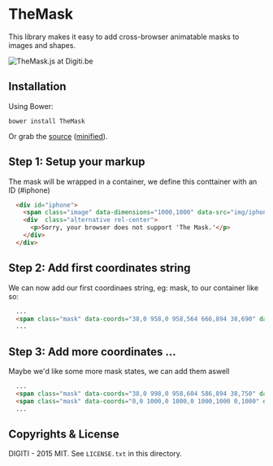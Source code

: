 # TheMask

This library makes it easy to add cross-browser animatable masks to images and shapes.

![TheMask.js at Digiti.be](http://client.digiti.be/digiti-website/github/themask-cover.png "TheMask.js at Digiti.be")

## Installation

Using Bower:

    bower install TheMask

Or grab the [source](https://github.com/wautersj/TheMask/dist/TheMask.js) ([minified](https://github.com/wautersj/TheMask/dist/TheMask.min.js)).

## Step 1: Setup your markup
The mask will be wrapped in a container, we define this conttainer with an ID (#iphone)

```html
  <div id="iphone">
    <span class="image" data-dimensions="1000,1000" data-src="img/iphone.png"></span>
    <div  class="alternative rel-center">
      <p>Sorry, your browser does not support 'The Mask.'</p>
    </div>
  </div>
```

## Step 2: Add first coordinates string
We can now add our first coordinaes string, eg: mask, to our container like so:
```html
  ...
  <span class="mask" data-coords="38,0 958,0 958,564 666,894 38,690" data-mask-id="myFirstMask"></span>
  ...
```

## Step 3: Add more coordinates ...
Maybe we'd like some more mask states, we can add them aswell
```html
  ...
  <span class="mask" data-coords="38,0 998,0 958,604 586,894 38,750" data-mask-id="mySecondMask"></span>
  <span class="mask" data-coords="0,0 1000,0 1000,0 1000,1000 0,1000" data-mask-id="myThirdMask"></span>
  ...
```


## Copyrights & License

DIGITI - 2015
MIT. See `LICENSE.txt` in this directory.
